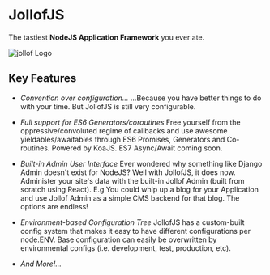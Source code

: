 # JollofJS

The tastiest **NodeJS Application Framework** you ever ate.

![jollof Logo](https://raw.github.com/iyobo/jollof/master/images/jollof.png)


## Key Features

- *Convention over configuration...*
...Because you have better things to do with your time. But JollofJS is still very configurable.

- *Full support for ES6 Generators/coroutines* 
Free yourself from the oppressive/convoluted regime of callbacks and use awesome yieldables/awaitables through ES6 Promises, Generators and Co-routines. Powered by KoaJS. ES7 Async/Await coming soon.


- *Built-in Admin User Interface*
Ever wondered why something like Django Admin doesn't exist for NodeJS? Well with JollofJS, it does now.
Administer your site's data with the built-in Jollof Admin (built from scratch using React).
E.g You could whip up a blog for your Application and use Jollof Admin as a simple CMS backend for that blog.
The options are endless!

- *Environment-based Configuration Tree*
JollofJS has a custom-built config system that makes it easy to have different configurations per node.ENV.
Base configuration can easily be overwritten by environmental configs (i.e. development, test, production, etc).

- *And More!...*